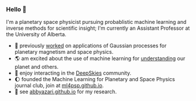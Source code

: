 ### Hello :wave: 

I'm a planetary space physicist pursuing probablistic machine learning and inverse methods for scientific insight; I'm currently an Assistant Professor at the University of Alberta.

- :satellite:  previously [worked](https://dsi.ubc.ca/projects/2023/gaussian-processes-advancing-understanding-planetary-magnetism-spacecraft) on applications of Gaussian processes for planetary magnetism and space physics.
- :earth_americas:  am excited about the use of machine learning for [understanding](https://baas.aas.org/pub/2021n4i128/release/1) our planet and others. 
- :telescope:  enjoy interacting in the [DeepSkies](https://deepskieslab.com/) community. 
- :moon:  founded the Machine Learning for Planetary and Space Physics journal club, join at [ml4psp.github.io](https://ml4psp.github.io/).
- :link:  see [abbyazari.github.io](https://abbyazari.github.io/) for my research.




<!--
**abbyazari/abbyazari** is a ✨ _special_ ✨ repository because its `README.md` (this file) appears on your GitHub profile.

Here are some ideas to get you started:

- 🔭 I’m currently working on ...
- 🌱 I’m currently learning ...
- 👯 I’m looking to collaborate on ...
- 🤔 I’m looking for help with ...
- 💬 Ask me about ...
- 📫 How to reach me: ...
- 😄 Pronouns: ...
- ⚡ Fun fact: ...
-->
